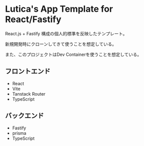 # Lutica's App Template for React/Fastify

React.js + Fastify 構成の個人的標準を反映したテンプレート。

新規開発時にクローンしてきて使うことを想定している。

また、このプロジェクトはDev Containerを使うことを想定している。

## フロントエンド
- React
- Vite
- Tanstack Router
- TypeScript

## バックエンド
- Fastify
- prisma
- TypeScript
